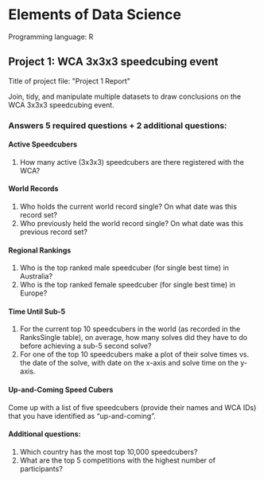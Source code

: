 # Elements of Data Science

Programming language: R

## Project 1: WCA 3x3x3 speedcubing event

Title of project file: "Project 1 Report"

Join, tidy, and manipulate multiple datasets to draw conclusions on the WCA 3x3x3 speedcubing event. 

### Answers 5 required questions + 2 additional questions:

#### Active Speedcubers
1. How many active (3x3x3) speedcubers are there registered with the WCA?

#### World Records
1. Who holds the current world record single? On what date was this record set?
2. Who previously held the world record single? On what date was this previous record set?

#### Regional Rankings
1. Who is the top ranked male speedcuber (for single best time) in Australia?
2. Who is the top ranked female speedcuber (for single best time) in Europe?

#### Time Until Sub-5
1. For the current top 10 speedcubers in the world (as recorded in the RanksSingle table), on average,
how many solves did they have to do before achieving a sub-5 second solve?
2. For one of the top 10 speedcubers make a plot of their solve times vs. the date of the solve, with date
on the x-axis and solve time on the y-axis.

#### Up-and-Coming Speed Cubers
Come up with a list of five speedcubers (provide their names and WCA IDs) that you have identified as “up-and-coming”.

#### Additional questions:
1. Which country has the most top 10,000 speedcubers?
2. What are the top 5 competitions with the highest number of participants?
